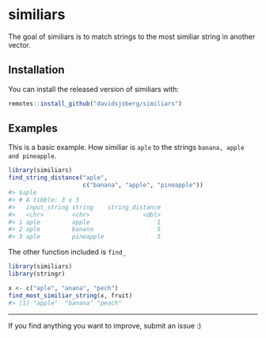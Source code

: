
<!-- README.md is generated from README.Rmd. Please edit that file -->

# similiars

<!-- badges: start -->

<!-- badges: end -->

The goal of similiars is to match strings to the most similiar string in
another vector.

## Installation

You can install the released version of similiars with:

``` r
remotes::install_github("davidsjoberg/similiars")
```

## Examples

This is a basic example. How similiar is `aple` to the strings `banana,
apple and pineapple`.

``` r
library(similiars)
find_string_distance("aple",
                     c("banana", "apple", "pineapple"))
#> $aple
#> # A tibble: 3 x 3
#>   input_string string    string_distance
#>   <chr>        <chr>               <dbl>
#> 1 aple         apple                   1
#> 2 aple         banana                  5
#> 3 aple         pineapple               5
```

The other function included is `find_`

``` r
library(similiars)
library(stringr)

x <- c("aple", "anana", "pech")
find_most_similiar_string(x, fruit)
#> [1] "apple"  "banana" "peach"
```

-----

If you find anything you want to improve, submit an issue :)
